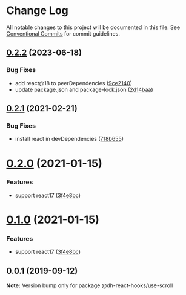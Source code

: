 # Change Log

All notable changes to this project will be documented in this file.
See [Conventional Commits](https://conventionalcommits.org) for commit guidelines.

## [0.2.2](https://github.com/danhuang1202/DrHooks/compare/@dh-react-hooks/use-scroll@0.2.1...@dh-react-hooks/use-scroll@0.2.2) (2023-06-18)


### Bug Fixes

* add react@18 to peerDependencies ([9ce2140](https://github.com/danhuang1202/DrHooks/commit/9ce2140e2e7f8d3f63c8d51dc018ce472fe8f20e))
* update package.json and package-lock.json ([2d14baa](https://github.com/danhuang1202/DrHooks/commit/2d14baa41b5aad1f55a2e47b5f5850a5cc35d599))





## [0.2.1](https://github.com/danhuang1202/DrHooks/compare/@dh-react-hooks/use-scroll@0.2.0...@dh-react-hooks/use-scroll@0.2.1) (2021-02-21)


### Bug Fixes

* install react in devDependencies ([718b655](https://github.com/danhuang1202/DrHooks/commit/718b655))





# [0.2.0](https://github.com/danhuang1202/DrHooks/compare/@dh-react-hooks/use-scroll@0.0.1...@dh-react-hooks/use-scroll@0.2.0) (2021-01-15)


### Features

* support react17 ([3f4e8bc](https://github.com/danhuang1202/DrHooks/commit/3f4e8bc))





# [0.1.0](https://github.com/danhuang1202/DrHooks/compare/@dh-react-hooks/use-scroll@0.0.1...@dh-react-hooks/use-scroll@0.1.0) (2021-01-15)


### Features

* support react17 ([3f4e8bc](https://github.com/danhuang1202/DrHooks/commit/3f4e8bc))





## 0.0.1 (2019-09-12)

**Note:** Version bump only for package @dh-react-hooks/use-scroll
